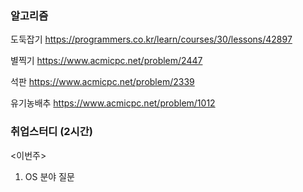 ### 알고리즘 

도둑잡기
https://programmers.co.kr/learn/courses/30/lessons/42897

별찍기
https://www.acmicpc.net/problem/2447

석판
https://www.acmicpc.net/problem/2339

유기농배추
https://www.acmicpc.net/problem/1012



### 취업스터디 (2시간)


<이번주>
1. OS 분야 질문